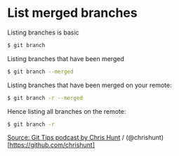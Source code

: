 # List merged branches

Listing branches is basic

```bash
$ git branch
```

Listing branches that have been merged

```bash
$ git branch --merged
```

Listing branches that have been merged on your remote: 

```bash
$ git branch -r --merged
```

Hence listing all branches on the remote:

```bash
$ git branch -r
```

[Source: Git Tips podcast by Chris Hunt](https://www.briefs.fm/git-tips/24) / (@chrishunt)[https://github.com/chrishunt]

